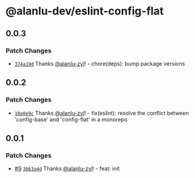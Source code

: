 # @alanlu-dev/eslint-config-flat

## 0.0.3

### Patch Changes

- [`374a19d`](https://github.com/alanlu-dev/web-kit/commit/374a19d97b51ad7011016835e78191828c3d49e8) Thanks [@alanlu-zyl](https://github.com/alanlu-zyl)! - chore(deps): bump package versions

## 0.0.2

### Patch Changes

- [`10a0e9c`](https://github.com/alanlu-dev/web-kit/commit/10a0e9cd9d98518a4074a02353f5354813ab190f) Thanks [@alanlu-zyl](https://github.com/alanlu-zyl)! - fix(eslint): resolve the conflict between 'config-base' and 'config-flat' in a monorepo

## 0.0.1

### Patch Changes

- [#9](https://github.com/alanlu-dev/web-kit/pull/9) [`3663a4d`](https://github.com/alanlu-dev/web-kit/commit/3663a4d77ed642cadb88738a9befd352a41cf3c4) Thanks [@alanlu-zyl](https://github.com/alanlu-zyl)! - feat: init

